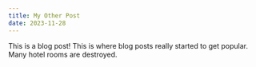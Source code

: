 ```yaml
---
title: My Other Post
date: 2023-11-28
---
```


This is a blog post! This is where blog posts really started to get popular. Many hotel rooms are destroyed.
